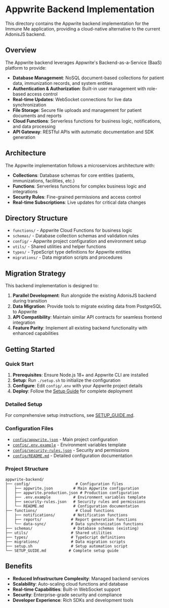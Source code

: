 # Appwrite Backend Implementation

This directory contains the Appwrite backend implementation for the Immune Me application, providing a cloud-native alternative to the current AdonisJS backend.

## Overview

The Appwrite backend leverages Appwrite's Backend-as-a-Service (BaaS) platform to provide:

- **Database Management**: NoSQL document-based collections for patient data, immunization records, and system entities
- **Authentication & Authorization**: Built-in user management with role-based access control
- **Real-time Updates**: WebSocket connections for live data synchronization
- **File Storage**: Secure file uploads and management for patient documents and reports
- **Cloud Functions**: Serverless functions for business logic, notifications, and data processing
- **API Gateway**: RESTful APIs with automatic documentation and SDK generation

## Architecture

The Appwrite implementation follows a microservices architecture with:

- **Collections**: Database schemas for core entities (patients, immunizations, facilities, etc.)
- **Functions**: Serverless functions for complex business logic and integrations
- **Security Rules**: Fine-grained permissions and access control
- **Real-time Subscriptions**: Live updates for critical data changes

## Directory Structure

- `functions/` - Appwrite Cloud Functions for business logic
- `schemas/` - Database collection schemas and validation rules
- `config/` - Appwrite project configuration and environment setup
- `utils/` - Shared utilities and helper functions
- `types/` - TypeScript type definitions for Appwrite entities
- `migrations/` - Data migration scripts and procedures

## Migration Strategy

This backend implementation is designed to:

1. **Parallel Development**: Run alongside the existing AdonisJS backend during transition
2. **Data Migration**: Provide tools to migrate existing data from PostgreSQL to Appwrite
3. **API Compatibility**: Maintain similar API contracts for seamless frontend integration
4. **Feature Parity**: Implement all existing backend functionality with enhanced capabilities

## Getting Started

### Quick Start

1. **Prerequisites**: Ensure Node.js 18+ and Appwrite CLI are installed
2. **Setup**: Run `./setup.sh` to initialize the configuration
3. **Configure**: Edit `config/.env` with your Appwrite project details
4. **Deploy**: Follow the [Setup Guide](SETUP_GUIDE.md) for complete deployment

### Detailed Setup

For comprehensive setup instructions, see [SETUP_GUIDE.md](SETUP_GUIDE.md).

### Configuration Files

- [`config/appwrite.json`](config/appwrite.json) - Main project configuration
- [`config/.env.example`](config/.env.example) - Environment variables template
- [`config/security-rules.json`](config/security-rules.json) - Security and permissions
- [`config/README.md`](config/README.md) - Detailed configuration documentation

### Project Structure

```
appwrite-backend/
├── config/                    # Configuration files
│   ├── appwrite.json         # Main Appwrite configuration
│   ├── appwrite.production.json # Production configuration
│   ├── .env.example          # Environment variables template
│   ├── security-rules.json   # Security rules and permissions
│   └── README.md             # Configuration documentation
├── functions/                 # Cloud functions
│   ├── notifications/        # Notification functions
│   ├── reports/             # Report generation functions
│   └── data-sync/           # Data synchronization functions
├── schemas/                  # Database schemas (existing)
├── utils/                   # Shared utilities
├── types/                   # TypeScript definitions
├── migrations/              # Data migration scripts
├── setup.sh                 # Setup automation script
└── SETUP_GUIDE.md          # Complete setup guide
```

## Benefits

- **Reduced Infrastructure Complexity**: Managed backend services
- **Scalability**: Auto-scaling cloud functions and database
- **Real-time Capabilities**: Built-in WebSocket support
- **Security**: Enterprise-grade security and compliance
- **Developer Experience**: Rich SDKs and development tools